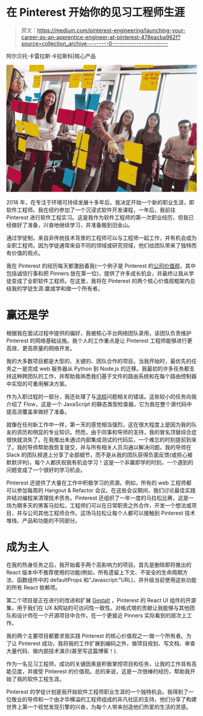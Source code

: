# 在 Pinterest 开始你的见习工程师生涯

> 原文：<https://medium.com/pinterest-engineering/launching-your-career-as-an-apprentice-engineer-at-pinterest-478eacba962f?source=collection_archive---------0----------------------->

阿尔贝托·卡雷拉斯·卡拉斯科|核心产品

![](img/4cd0a667488d34d4f3ef8b2eb63c52ed.png)

2018 年，在专注于环境可持续发展十多年后，我决定开始一个新的职业生涯，即软件工程师。我在纽约参加了一个沉浸式软件开发课程，一年后，我前往 Pinterest 进行软件工程实习。这是我作为软件工程师的第一次职业经历，但我已经做好了准备，兴奋地继续学习，并准备搬到旧金山。

通过学徒制，来自非传统技术背景的工程师可以与工程师一起工作，并有机会成为全职工程师。因为学徒通常来自不同的领域或研究领域，他们给团队带来了独特而有价值的观点。

我在 Pinterest 的经历每天都激励着我(一个例子是 Pinterest 的[公司价值观](https://www.pinterestcareers.com/homepage#page_block_4_0)，其中包括诚信行事和把 Pinners 放在第一位)，提供了许多成长机会，并最终让我从学徒变成了全职软件工程师。在这里，我将在 Pinterest 的两个核心价值观框架内总结我的学徒生涯:赢或学和做一个所有者。

# 赢还是学

根据我在面试过程中提供的偏好，我被核心平台网络团队录用，该团队负责维护 Pinterest 的网络基础设施。我个人的工作重点是让 Pinterest 工程师能够进行更高效、更高质量的网络开发。

我的大多数项目都是大型的、关键的、团队合作的项目。当我开始时，最优先的任务之一是完成 web 服务器从 Python 到 Node.js 的迁移。我最初的许多任务都支持这种跨团队的工作，并帮助我熟悉我们基于文件的路由系统和在每个路由控制器中实现的可重用解决方案。

作为入职过程的一部分，我还处理了与[流程](https://flow.org/)问题相关的错误。这些较小的任务向我介绍了 Flow，这是一个 JavaScript 的静态类型检查器，它为我在整个源代码中提高流覆盖率做好了准备。

就像在任何新工作中一样，第一天的感觉相当强烈，这在很大程度上是因为我的队友的资历和明显的专业知识。然而，由于同事和导师的支持，我的冒名顶替综合症很快就消失了。在我推出未通过内部集成测试的代码后，一个难忘的时刻提前到来了。我的导师帮助我恢复提交，并与所有相关人员沟通以解决问题。我的导师在 Slack 的团队频道上分享了全部细节，而不是从我的团队获得负面反馈(或担心被默默评判)，每个人都庆祝我有机会学习！这是一个非赢即学的时刻，一个遇到的问题变成了一个很好的学习机会。

Pinterest 还提供了大量在工作中积极学习的资源。例如，所有的 web 工程师都可以参加每周的 Hangout & Refactor 会议。在这些会议期间，我们讨论最佳实践并结对编程来清理技术债务。Pinterest 还组织了一年一度的马拉松比赛，这是一场为期多天的黑客马拉松，工程师们可以在日常职责之外合作，开发一个想法或项目，并与公司其他工程师合作。这场马拉松让每个人都可以接触到 Pinterest 技术堆栈、产品和功能的不同部分。

# 成为主人

在我的热身任务之后，我开始着手两个高影响力的项目。首先是删除即将推出的 React 版本中不推荐使用的功能(例如，所有遗留上下文、不安全的生命周期方法、函数组件中的 defaultProps 和“Javascript:”URL)，并升级当前使用这些功能的所有 React 依赖项。

第二个项目是正在进行的改进和扩展 [Gestalt](https://pinterest.github.io/gestalt/#/) ，Pinterest 的 React UI 组件的开源集，用于我们在 UX &网站的可访问性一致性。对格式塔的贡献让我能够与其他团队和设计师在一个开源项目中合作，在一个更接近 Pinners 实际看到的层次上工作。

我的两个主要项目都要求我实践 Pinterest 的核心价值观之一:做一个所有者。为了让 Pinterest 成功，我将我的工作扩展到编码之外，做项目规划、写文档、审查大量代码、做内部技术演示(甚至写这篇博客！).

作为一名见习工程师，成功的关键因素是积极掌控项目和任务，让我的工作具有高能见度，并接受 Pinterest 的价值观。总的来说，这是一次很棒的经历，帮助我开始了我的软件工程生涯。

Pinterest 的学徒计划是我开始软件工程师职业生涯的一个独特机会。我得到了一位敬业的导师和一个由才华横溢的工程师组成的非凡社区的支持，他们分享了构建世界上第一个视觉发现引擎的兴奋，为每个人带来创造他们热爱的生活的灵感。